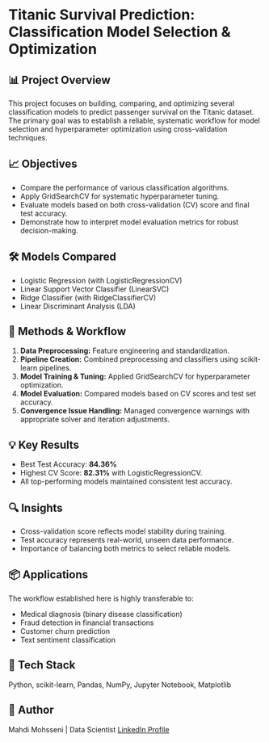 

# Titanic Survival Prediction: Classification Model Selection & Optimization

## 📊 Project Overview

This project focuses on building, comparing, and optimizing several classification models to predict passenger survival on the Titanic dataset. The primary goal was to establish a reliable, systematic workflow for model selection and hyperparameter optimization using cross-validation techniques.

## 📈 Objectives
- Compare the performance of various classification algorithms.
- Apply GridSearchCV for systematic hyperparameter tuning.
- Evaluate models based on both cross-validation (CV) score and final test accuracy.
- Demonstrate how to interpret model evaluation metrics for robust decision-making.

## 🛠️ Models Compared
- Logistic Regression (with LogisticRegressionCV)
- Linear Support Vector Classifier (LinearSVC)
- Ridge Classifier (with RidgeClassifierCV)
- Linear Discriminant Analysis (LDA)

## 🧪 Methods & Workflow
1. **Data Preprocessing:** Feature engineering and standardization.
2. **Pipeline Creation:** Combined preprocessing and classifiers using scikit-learn pipelines.
3. **Model Training & Tuning:** Applied GridSearchCV for hyperparameter optimization.
4. **Model Evaluation:** Compared models based on CV scores and test set accuracy.
5. **Convergence Issue Handling:** Managed convergence warnings with appropriate solver and iteration adjustments.

## 💡 Key Results
- Best Test Accuracy: **84.36%**
- Highest CV Score: **82.31%** with LogisticRegressionCV.
- All top-performing models maintained consistent test accuracy.

## 🔍 Insights
- Cross-validation score reflects model stability during training.
- Test accuracy represents real-world, unseen data performance.
- Importance of balancing both metrics to select reliable models.

## 📦 Applications
The workflow established here is highly transferable to:
- Medical diagnosis (binary disease classification)
- Fraud detection in financial transactions
- Customer churn prediction
- Text sentiment classification

## 📑 Tech Stack
Python, scikit-learn, Pandas, NumPy, Jupyter Notebook, Matplotlib

## 📎 Author
Mahdi Mohsseni | Data Scientist
[LinkedIn Profile](https://www.linkedin.com/in/mohsseni/)

